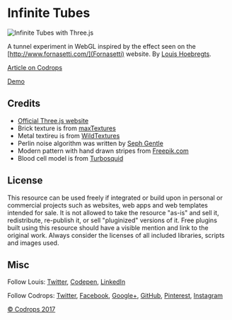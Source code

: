 # Infinite Tubes

![Infinite Tubes with Three.js](https://tympanus.net/codrops/wp-content/uploads/2017/05/InfiniteTubesWithThreeJS_Featured.jpg)

A tunnel experiment in WebGL inspired by the effect seen on the [http://www.fornasetti.com/](Fornasetti) website. By [Louis Hoebregts](http://mamboleoo.be/).

[Article on Codrops](https://tympanus.net/codrops/?p=30954)

[Demo](https://tympanus.net/Development/InfiniteTubes/)

## Credits

- [Official Three.js website](https://threejs.org/)
- Brick texture is from [maxTextures](http://www.mb3d.co.uk/mb3d/Stone_and_Rock_Seamless_and_Tileable_High_Res_Textures.html)
- Metal textireu is from [WildTextures](https://www.wildtextures.com/category/metal/)
- Perlin noise algorithm was written by [Seph Gentle](https://github.com/josephg/noisejs)
- Modern pattern with hand drawn stripes from [Freepik.com](http://www.freepik.com/index.php?goto=74&idfoto=934482)
- Blood cell model is from [Turbosquid](https://www.turbosquid.com/3d-models/free-blood-cell-3d-model/509576)

## License
This resource can be used freely if integrated or build upon in personal or commercial projects such as websites, web apps and web templates intended for sale. It is not allowed to take the resource "as-is" and sell it, redistribute, re-publish it, or sell "pluginized" versions of it. Free plugins built using this resource should have a visible mention and link to the original work. Always consider the licenses of all included libraries, scripts and images used.

## Misc

Follow Louis: [Twitter](https://twitter.com/Mamboleoo), [Codepen](http://codepen.io/Mamboleoo/), [LinkedIn](https://be.linkedin.com/in/louis-hoebregts-734aa1a8)

Follow Codrops: [Twitter](http://www.twitter.com/codrops), [Facebook](http://www.facebook.com/codrops), [Google+](https://plus.google.com/101095823814290637419), [GitHub](https://github.com/codrops), [Pinterest](http://www.pinterest.com/codrops/), [Instagram](https://www.instagram.com/codropsss/)


[© Codrops 2017](http://www.codrops.com)





